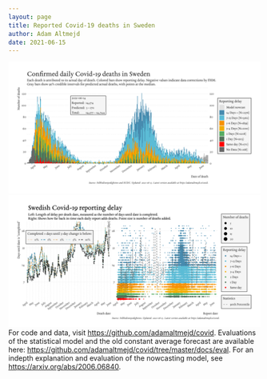 ```yaml
---
layout: page
title: Reported Covid-19 deaths in Sweden
author: Adam Altmejd
date: 2021-06-15
---
```


![Graph of Swedish Covid-19 deaths with reporting delay.](deaths_lag_sweden_2021-06-15.png "Swedish Covid-19 deaths.")
![Graph of Swedish Covid-19 reporting delay in daily deaths.](lag_trend_sweden_2021-06-15.png "Trend in Swedish Covid-19 mortality reporting delay.")
For code and data, visit <https://github.com/adamaltmejd/covid>.
Evaluations of the statistical model and the old constant average forecast are available here: <https://github.com/adamaltmejd/covid/tree/master/docs/eval>.
For an indepth explanation and evaluation of the nowcasting model, see <https://arxiv.org/abs/2006.06840>.
